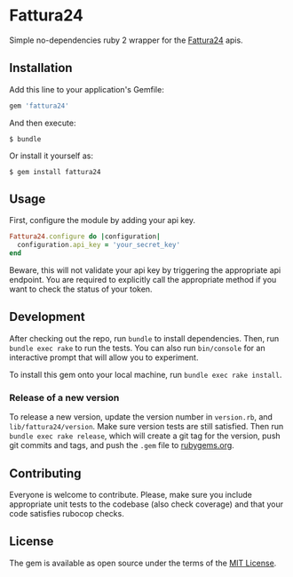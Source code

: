 # Fattura24

Simple no-dependencies ruby 2 wrapper for the [Fattura24](https://www.fattura24.com/) apis.

## Installation

Add this line to your application's Gemfile:

```ruby
gem 'fattura24'
```

And then execute:

    $ bundle

Or install it yourself as:

    $ gem install fattura24

## Usage

First, configure the module by adding your api key.

```ruby
Fattura24.configure do |configuration|
  configuration.api_key = 'your_secret_key'
end
```

Beware, this will not validate your api key by triggering the appropriate api endpoint. You are required to explicitly call the appropriate method if you want to check the status of your token.

## Development

After checking out the repo, run `bundle` to install dependencies. Then, run `bundle exec rake` to run the tests. You can also run `bin/console` for an interactive prompt that will allow you to experiment.

To install this gem onto your local machine, run `bundle exec rake install`.

### Release of a new version

To release a new version, update the version number in `version.rb`, and `lib/fattura24/version`. Make sure version tests are still satisfied.
Then run `bundle exec rake release`, which will create a git tag for the version, push git commits and tags, and push the `.gem` file to [rubygems.org](https://rubygems.org).

## Contributing

Everyone is welcome to contribute.
Please, make sure you include appropriate unit tests to the codebase (also check coverage) and that your code satisfies rubocop checks.

## License

The gem is available as open source under the terms of the [MIT License](https://opensource.org/licenses/MIT).
